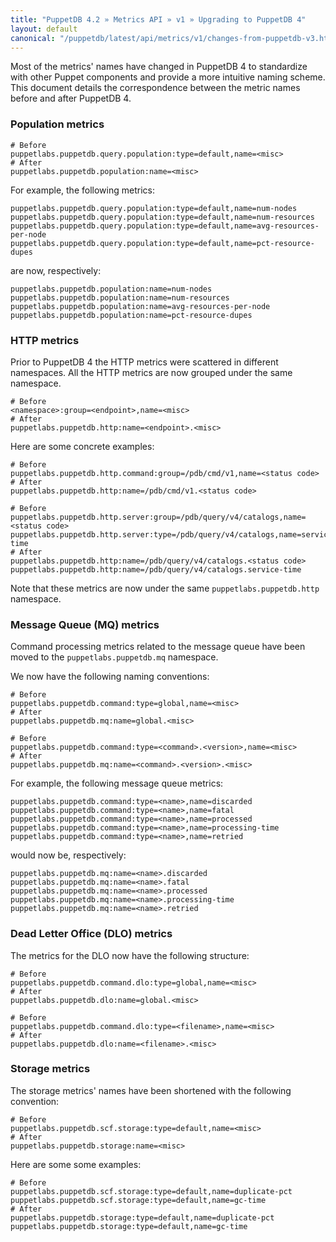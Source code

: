```yaml
---
title: "PuppetDB 4.2 » Metrics API » v1 » Upgrading to PuppetDB 4"
layout: default
canonical: "/puppetdb/latest/api/metrics/v1/changes-from-puppetdb-v3.html"
---
```


Most of the metrics' names have changed in PuppetDB 4 to standardize with other
Puppet components and provide a more intuitive naming scheme. This document
details the correspondence between the metric names before and after PuppetDB
4.

### Population metrics

```
# Before
puppetlabs.puppetdb.query.population:type=default,name=<misc>
# After
puppetlabs.puppetdb.population:name=<misc>
```

For example, the following metrics:

```
puppetlabs.puppetdb.query.population:type=default,name=num-nodes
puppetlabs.puppetdb.query.population:type=default,name=num-resources
puppetlabs.puppetdb.query.population:type=default,name=avg-resources-per-node
puppetlabs.puppetdb.query.population:type=default,name=pct-resource-dupes
```

are now, respectively:

```
puppetlabs.puppetdb.population:name=num-nodes
puppetlabs.puppetdb.population:name=num-resources
puppetlabs.puppetdb.population:name=avg-resources-per-node
puppetlabs.puppetdb.population:name=pct-resource-dupes
```

### HTTP metrics

Prior to PuppetDB 4 the HTTP metrics were scattered in different namespaces. All
the HTTP metrics are now grouped under the same namespace.

```
# Before
<namespace>:group=<endpoint>,name=<misc>
# After
puppetlabs.puppetdb.http:name=<endpoint>.<misc>
```

Here are some concrete examples:

```
# Before
puppetlabs.puppetdb.http.command:group=/pdb/cmd/v1,name=<status code>
# After
puppetlabs.puppetdb.http:name=/pdb/cmd/v1.<status code>
```

```
# Before
puppetlabs.puppetdb.http.server:group=/pdb/query/v4/catalogs,name=<status code>
puppetlabs.puppetdb.http.server:type=/pdb/query/v4/catalogs,name=service-time
# After
puppetlabs.puppetdb.http:name=/pdb/query/v4/catalogs.<status code>
puppetlabs.puppetdb.http:name=/pdb/query/v4/catalogs.service-time
```

Note that these metrics are now under the same `puppetlabs.puppetdb.http`
namespace.

### Message Queue (MQ) metrics

Command processing metrics related to the message queue
have been moved to the `puppetlabs.puppetdb.mq` namespace.

We now have the following naming conventions:

```
# Before
puppetlabs.puppetdb.command:type=global,name=<misc>
# After
puppetlabs.puppetdb.mq:name=global.<misc>
```

```
# Before
puppetlabs.puppetdb.command:type=<command>.<version>,name=<misc>
# After
puppetlabs.puppetdb.mq:name=<command>.<version>.<misc>
```

For example, the following message queue metrics:

```
puppetlabs.puppetdb.command:type=<name>,name=discarded
puppetlabs.puppetdb.command:type=<name>,name=fatal
puppetlabs.puppetdb.command:type=<name>,name=processed
puppetlabs.puppetdb.command:type=<name>,name=processing-time
puppetlabs.puppetdb.command:type=<name>,name=retried
```

would now be, respectively:

```
puppetlabs.puppetdb.mq:name=<name>.discarded
puppetlabs.puppetdb.mq:name=<name>.fatal
puppetlabs.puppetdb.mq:name=<name>.processed
puppetlabs.puppetdb.mq:name=<name>.processing-time
puppetlabs.puppetdb.mq:name=<name>.retried
```

### Dead Letter Office (DLO) metrics

The metrics for the DLO now have the following structure:

```
# Before
puppetlabs.puppetdb.command.dlo:type=global,name=<misc>
# After
puppetlabs.puppetdb.dlo:name=global.<misc>
```

```
# Before
puppetlabs.puppetdb.command.dlo:type=<filename>,name=<misc>
# After
puppetlabs.puppetdb.dlo:name=<filename>.<misc>
```

### Storage metrics

The storage metrics' names have been shortened with the following convention:

```
# Before
puppetlabs.puppetdb.scf.storage:type=default,name=<misc>
# After
puppetlabs.puppetdb.storage:name=<misc>
```

Here are some some examples:

```
# Before
puppetlabs.puppetdb.scf.storage:type=default,name=duplicate-pct
puppetlabs.puppetdb.scf.storage:type=default,name=gc-time
# After
puppetlabs.puppetdb.storage:type=default,name=duplicate-pct
puppetlabs.puppetdb.storage:type=default,name=gc-time
```
